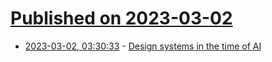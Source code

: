 # [Published on 2023-03-02](index.md)

* [2023-03-02, 03:30:33](https://lobste.rs/s/tj6nrb/design_systems_time_ai) - [Design systems in the time of AI](https://bradfrost.com/blog/post/design-systems-in-the-time-of-ai/)
